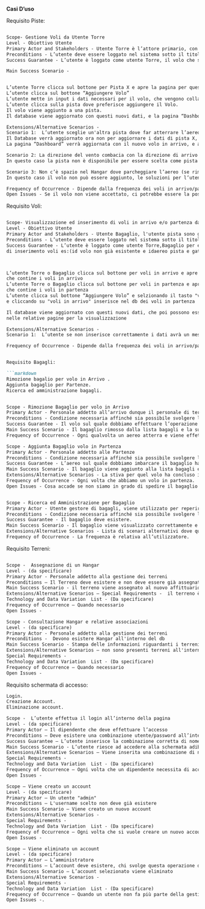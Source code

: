 **Casi D’uso**


Requisito Piste:
```markdown

Scope- Gestione Voli da Utente Torre
Level - Obiettivo Utente
Primary Actor and Stakeholders - Utente Torre è l’attore primario, con Stakeholder anche gli altri utenti possibili che possono interagire con la pagina Voli. 
Preconditions - L’utente deve essere loggato nel sistema sotto il titolo “Torre”.
Success Guarantee - L’utente è loggato come utente Torre, il volo che si vuole aggiungere ha le condizioni necessarie per essere accettato, ossia che il modello dell’aereo sia accettato, che la direzione del vento non sia nella stessa esatta direzione dell’arrivo dell’aereo, e se c’è lo spazio per parcheggiare l’aereo.

Main Success Scenario - 


L’utente Torre clicca sul bottone per Pista X e apre la pagina per questa pista
L’utente clicca sul bottone “Aggiungere Volo”
L’utente mette in input i dati necessari per il volo, che vengono collaudati dal software, e l’algoritmo di controllo voli mette in output una lista di piste alternative se la pista X non è la scelta migliore. 
L’utente clicca sulla pista dove preferisce aggiungere il Volo.
Il volo viene aggiunto a una pista.
Il database viene aggiornato con questi nuovi dati, e la pagina “Dashboard” dove si visualizzano i voli in arrivo/partenza aggiorna la visualizzazione dei dati.

Extensions/Alternative Scenarios -
Scenario 1:  L’utente sceglie un'altra pista dove far atterrare l’aereo
Il Database verrà aggiornato ora non per aggiornare i dati di pista X, ma i dati della pista che ha scelto l’utente
La pagina “Dashboard” verrà aggiornata con il nuovo volo in arrivo, e anche la pagina visualizzazione voli per la pista che aveva scelto l’utente

Scenario 2: La direzione del vento combacia con la direzione di arrivo dell’aereo
In questo caso la pista non è disponibile per essere scelta come pista di atterraggio/partenza del volo, l’utente potrà o chiudere la pagina e provare con un'altra pista, oppure scegliere una delle 3 opzioni listate dall’algoritmo di selezione piste.

Scenario 3: Non c’è spazio nel Hangar dove parcheggiare l’aereo (se rimane all'aeroporto per più di tre ore)
In questo caso il volo non può essere aggiunto, le soluzioni per l’utente Torre sono di aggiungere il volo su pista X ma con orari che combaciano con la disponibilità dei Hangar associati ad aziende aeree che non hanno spazi permanenti nel Hangar.

Frequency of Occurrence - Dipende dalla frequenza dei voli in arrivo/partenza, sarà a discrezione dell’utente Torre
Open Issues - Se il volo non viene accettato, ci potrebbe essere la possibilità di consigliare una lista di aeroporti vicini per fare atterrare questo aereo?

```
Requisito Voli:
```markdown

Scope- Visualizzazione ed inserimento di voli in arrivo e/o partenza da e verso l'aeroporto da perte degli utenti
Level - Obiettivo Utente
Primary Actor and Stakeholders - Utente Bagaglio, l'utente pista sono gli attori primari, . 
Preconditions - L’utente deve essere loggato nel sistema sotto il titolo “Torre”,o "Bagaglio".
Success Guarantee - L’utente è loggato come utente Torre,Bagaglio per entrambi i casi d'uso inoltre solo per l'inserimento di voli devono essere corretti i formati dei dati inseriti nella pagina 
di inserimento voli es:(id volo non già esistente e idaereo pista e gate esistenti)



L’utente Torre o Bagaglio clicca sul bottone per voli in arrivo e apre una pagina con la visualizzazione di una lista
che contine i voli in arrivo
L’utente Torre o Bagaglio clicca sul bottone per voli in partenza e apre una pagina con la visualizzazione di una lista
che contine i voli in partenza
L’utente clicca sul bottone “Aggiungere Volo” e selzionando il tasto "voli in partenza" inserisce dei voli in partenza
e cliccando su "voli in arrivo" inserisce nel db dei voli in partenza

Il database viene aggiornato con questi nuovi dati, che poi possono essere visualizzati nel caso in cui siano arrivo o partenza
nelle relative pagine per la visualizzazione

Extensions/Alternative Scenarios -
Scenario 1:  L’utente se non inserisce correttamente i dati avrà un messaggio sullo scherma che li dirà di inserire correttamente i dati

Frequency of Occurrence - Dipende dalla frequenza dei voli in arrivo/partenza, sarà a discrezione dell’utente Torre e/o Bagagli


Requisito Bagagli: 

```markdown
Rimozione bagalio per volo in Arrivo .
Aggiunta bagaglio per Partenze.
Ricerca ed amministrazione bagagli. 


Scope - Rimozione Bagaglio per volo in Arrivo
Primary Actor - Personale addetto all’arrivo dunque il personale di terra che smista i bagagli e li posiziona sui rulli trasportatori.
Preconditions - Condizione necessaria affinché sia possibile svolgere l’operazione è che l’utente abbia effettuato il login, e sia un utente gestore bagagli.
Success Guarantee - Il volo sul quale dobbiamo effettuare l’operazione esiste, il bagaglio esiste e l’etichetta viene inserita nella maniera opportuna.
Main Success Scenario - Il bagaglio rimosso dalla lista bagagli e la sua etichetta non risulta più all'interno del database.
Frequency of Occurrence - Ogni qualvolta un aereo atterra e viene effettuata l’operazione di smistaggio.

Scope - Aggiunta Bagaglio volo in Partenza
Primary Actor - Personale addetto alle Partenze
Preconditions - Condizione necessaria affinché sia possibile svolgere l’operazione è che l’utente abbia effettuato il login, e sia un utente gestore bagagli.
Success Guarantee - L’aereo sul quale dobbiamo imbarcare il bagaglio ha spazio in stiva.
Main Success Scenario - Il bagaglio viene aggiunto alla lista bagagli e viene stampato un messaggio di esito positivo.
Extensions/Alternative Scenarios - La stiva per quel volo ha concluso il posto relativo ai bagagli. Il peso inserito risulta avere un peso uguale a zero. Il volo sul quale vogliamo effettuare un’aggiunta di un bagaglio non è esistente.
Frequency of Occurrence - Ogni volta che abbiamo un volo in partenza.
Open Issues - Cosa accade se non siamo in grado di spedire il bagaglio con l’aereo corretto a seguito di un problema di carico eccessivo?


Scope - Ricerca ed Amministrazione per Bagaglio
Primary Actor - Utente gestore di bagagli, viene utilizzato per reperire tutte le informazione relativa ad un determinato bagaglio ed eventualmente effettuare delle modifiche su di essi.  
Preconditions - Condizione necessaria affinché sia possibile svolgere l’operazione è che l’utente abbia effettuato il login, e sia un utente gestore bagagli.
Success Guarantee - Il bagaglio deve esistere.
Main Success Scenario - Il bagaglio viene visualizzato correttamente e le operazioni di modifica vengono accettate.  
Extensions/Alternative Scenarios - Lista di scenari alternativi dove qualcos’altro succede
Frequency of Occurrence - La frequenza è relativa all’utilizzatore.

```

Requisito Terreni:
```markdown

Scope -  Assegnazione di un Hangar 
Level - (da specificare)
Primary Actor - Personale addetto alla gestione dei terreni  
Preconditions – Il Terreno deve esistere e non deve essere già assegnato
Main Success Scenario - il terreno viene assegnato al nuovo affittuario
Extensions/Alternative Scenarios – Special Requirements -  il terreno è gia stato assegnato
Technology and Data Variation  List - (Da specificare)
Frequency of Occurrence – Quando necessario 
Open Issues - 

Scope - Consultazione Hangar e relative associazioni
Level - (da specificare)
Primary Actor - Personale addetto alla gestione dei terreni
Preconditions -  Devono esistere Hangar all'interno del db
Main Success Scenario - Stampa delle informazioni riguardanti i terreni e relative associazioni ad aerei esistenti nel db
Extensions/Alternative Scenarios – non sono presenti terreni all'interno del db
Special Requirements - 
Technology and Data Variation  List - (Da specificare)
Frequency of Occurrence – Quando necessario 
Open Issues - 

```

Requisito schermata di accesso:
```markdown
Login.
Creazione Account.
Eliminazione account.

Scope -  L’utente effettua il login all’interno della pagina
Level - (da specificare)
Primary Actor – Il dipendente che deve effettuare l’accesso
Preconditions – Deve esistere una combinazione utente/password all’interno del database
Success Guarantee – L’utente inserisce la combinazione corretta di nome utente e password
Main Success Scenario - L’utente riesce ad accedere alla schermata adibita alla sua mansione
Extensions/Alternative Scenarios – Viene inserita una combinazione di nome utente e password errata o inesistente
Special Requirements - 
Technology and Data Variation  List - (Da specificare)
Frequency of Occurrence – Ogni volta che un dipendente necessita di accedere alla piattaforma che gli consente di gestire la mansione o le mansioni di cui si occupa
Open Issues - 

Scope – Viene creato un account
Level - (da specificare)
Primary Actor – Un utente "admin"
Preconditions – L'username scelto non deve già esistere
Main Success Scenario – Viene creato un nuovo account
Extensions/Alternative Scenarios - 
Special Requirements - 
Technology and Data Variation  List - (Da specificare)
Frequency of Occurrence – Ogni volta che si vuole creare un nuovo account
Open Issues - 

Scope – Viene eliminato un account
Level - (da specificare)
Primary Actor – L’amministratore
Preconditions – L’account deve esistere, chi svolge questa operazione deve essere un account amministratore
Main Success Scenario – L’account selezionato viene eliminato
Extensions/Alternative Scenarios - 
Special Requirements - 
Technology and Data Variation  List - (Da specificare)
Frequency of Occurrence – Quando un utente non fa più parte della gestione aeroportuale
Open Issues -.

```
